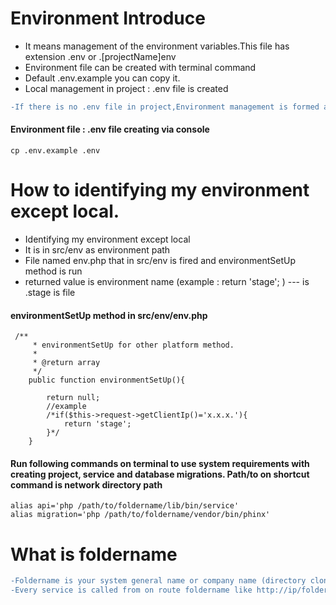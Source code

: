 # Environment Introduce
* It means management of the environment variables.This file has extension .env or .[projectName]env
* Environment file can be created with terminal command
* Default .env.example you can copy it.
* Local management in project : .env file is created

```diff
-If there is no .env file in project,Environment management is formed as production
```

#### Environment file : .env file creating via console

```
cp .env.example .env

```

# How to identifying my environment except local.

* Identifying my environment except local
* It is in src/env as environment path
* File named env.php that in src/env is fired and environmentSetUp method is run
* returned value is environment name (example : return 'stage'; ) --- is .stage is file

#### environmentSetUp method in src/env/env.php

```
 /**
     * environmentSetUp for other platform method.
     *
     * @return array
     */
    public function environmentSetUp(){

        return null;
        //example
        /*if($this->request->getClientIp()='x.x.x.'){
            return 'stage';
        }*/
    }

```


#### Run following commands on terminal to use system requirements with creating project, service and database migrations. Path/to on shortcut command is network directory path

```
alias api='php /path/to/foldername/lib/bin/service'
alias migration='php /path/to/foldername/vendor/bin/phinx'

```

# What is foldername
```diff
-Foldername is your system general name or company name (directory cloned github repository).
-Every service is called from on route foldername like http://ip/foldername/service/project/servicename/index
```
